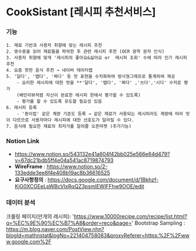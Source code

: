 # CookSistant [레시피 추천서비스]

### 기능
    1. 재료 기반과 사용자 취향에 맞는 레시피 추천
    2. 영수증을 읽어 재료들을 파악한 후 관련 레시피 추천 (OCR 광학 문자 인식)
    3. 사용자 취향에 맞게 '레시피의 좋아요&싫어요 or  레시피 조회' 수에 따라 인기 레시피 추천
    4. 요즘 핫한 음식 추천 → 네이버 데이터랩
    5. '달다', '맵다', '짜다' 등 맛 표현을 수치화하여 방사형그래프로 통계하여 제공
        - 요리한 레시피에 대한 맛을 **'달다', '맵다', '짜다' ,'쓰다','시다' 수치로 평가 
        (배민리뷰처럼 자신이 완료한 레시피 한에서 평가할 수 있도록)
        - 평가를 할 수 있도록 유도할 필요성 있음
    6. 레시피 등록 
        - '종이컵' 같은 계량 기준도 등록 → 같은 재료가 사용되는 레시피라도 계량에 따라 맛이 다르므로 사용자마다 레시피에 대한 선호도가 달라질 수 있다.
    7. 음식에 필요한 재료의 최저가를 알려줄 오픈마켓 (추가기능)


### Notion Link
- https://www.notion.so/543132e41a604f42bb025e566e64d479?v=67dc21bdb5ff4e04a541ac8719874793
- __WireFrame__  : https://www.notion.so/2-133edde3ee8f4e408b19ac8b36616525
- __요구사항정의__ : https://docs.google.com/document/d/1Bkhzf-KjG0XCGEeLpWBcVIxRqQZ3psmlEWlFFhw9OOE/edit



### 데이터 분석
크롤링 페이지(만개의 레시피): 'https://www.10000recipe.com/recipe/list.html?q=%EC%9E%90%EC%B7%A8&order=reco&page='
Bootstrap Sampling : https://m.blog.naver.com/PostView.nhn?blogId=mathnstat&logNo=221404758083&proxyReferer=https:%2F%2Fwww.google.com%2F



